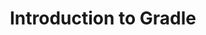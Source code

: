 ---
title: "Introduction to Gradle"
external_link: https://www.bignerdranch.com/blog/introduction-to-gradle/
---
